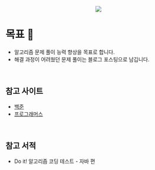 <div align="center">
<a href="https://solved.ac/wjd5588" target="_blank"><img src="http://mazassumnida.wtf/api/mini/generate_badge?boj=wjd5588"/></a>
</div>

# 목표 🎯

- 알고리즘 문제 풀이 능력 향상을 목표로 합니다.
- 해결 과정이 어려웠던 문제 풀이는 블로그 포스팅으로 남깁니다.

<br>

## 참고 사이트

- <a href="https://www.acmicpc.net/" target="_blank">백준</a>
- <a href="https://programmers.co.kr/" target="_blank">프로그래머스</a>

<br>

## 참고 서적

- Do it! 알고리즘 코딩 테스트 - 자바 편



